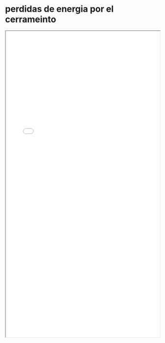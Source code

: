# perdidas de energia por el cerrameinto

<iframe src="../perdidas de energia por el cerrameinto.pdf" width="100%" height="1000px"></iframe>
